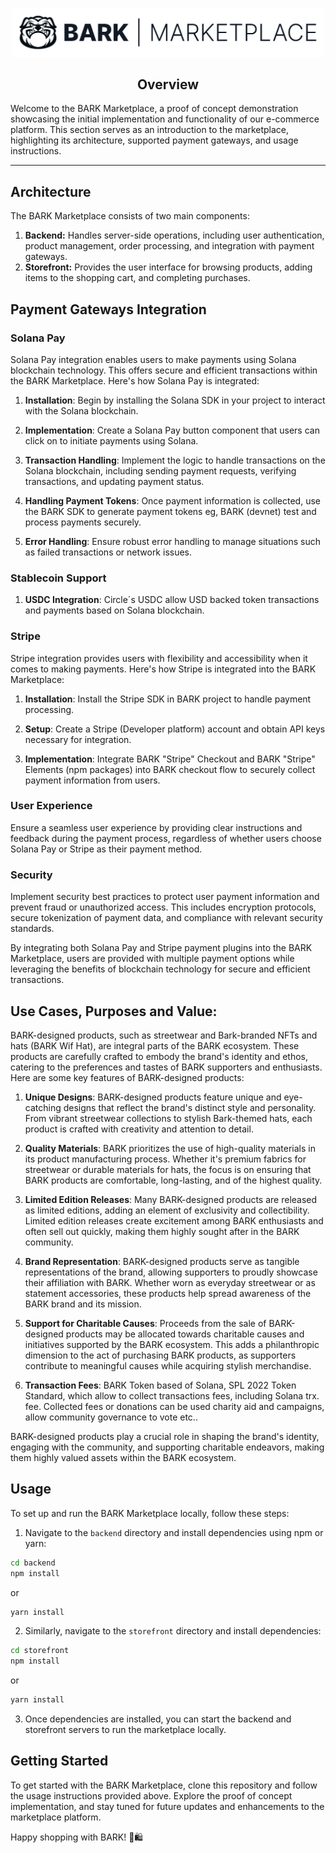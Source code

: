 <p align="center">
  <img src="https://github.com/bark-community/marketplace/blob/main/assets/marketplace-dark-logo.svg" alt="BARK | Marketplace" width="500">
</p>

<h2 align="center">Overview</h2>

Welcome to the BARK Marketplace, a proof of concept demonstration showcasing the initial implementation and functionality of our e-commerce platform. This section serves as an introduction to the marketplace, highlighting its architecture, supported payment gateways, and usage instructions.

---

## Architecture

The BARK Marketplace consists of two main components:

1. **Backend:** Handles server-side operations, including user authentication, product management, order processing, and integration with payment gateways.
2. **Storefront:** Provides the user interface for browsing products, adding items to the shopping cart, and completing purchases.

## Payment Gateways Integration

### Solana Pay

Solana Pay integration enables users to make payments using Solana blockchain technology. This offers secure and efficient transactions within the BARK Marketplace. Here's how Solana Pay is integrated:

1. **Installation**: Begin by installing the Solana SDK in your project to interact with the Solana blockchain.

2. **Implementation**: Create a Solana Pay button component that users can click on to initiate payments using Solana.

3. **Transaction Handling**: Implement the logic to handle transactions on the Solana blockchain, including sending payment requests, verifying transactions, and updating payment status.

4. **Handling Payment Tokens**: Once payment information is collected, use the BARK SDK to generate payment tokens eg, BARK (devnet) test and process payments securely.

5. **Error Handling**: Ensure robust error handling to manage situations such as failed transactions or network issues.

### Stablecoin Support

1. **USDC Integration**: Circle´s USDC allow USD backed token transactions and payments based on Solana blockchain.

### Stripe

Stripe integration provides users with flexibility and accessibility when it comes to making payments. Here's how Stripe is integrated into the BARK Marketplace:

1. **Installation**: Install the Stripe SDK in BARK project to handle payment processing.

2. **Setup**: Create a Stripe (Developer platform) account and obtain API keys necessary for integration.

3. **Implementation**: Integrate BARK "Stripe" Checkout and BARK "Stripe" Elements (npm packages) into BARK checkout flow to securely collect payment information from users.


### User Experience

Ensure a seamless user experience by providing clear instructions and feedback during the payment process, regardless of whether users choose Solana Pay or Stripe as their payment method.

### Security

Implement security best practices to protect user payment information and prevent fraud or unauthorized access. This includes encryption protocols, secure tokenization of payment data, and compliance with relevant security standards.

By integrating both Solana Pay and Stripe payment plugins into the BARK Marketplace, users are provided with multiple payment options while leveraging the benefits of blockchain technology for secure and efficient transactions.

## Use Cases, Purposes and Value: 

BARK-designed products, such as streetwear and Bark-branded NFTs and hats (BARK Wif Hat), are integral parts of the BARK ecosystem. These products are carefully crafted to embody the brand's identity and ethos, catering to the preferences and tastes of BARK supporters and enthusiasts. Here are some key features of BARK-designed products:

1. **Unique Designs**: BARK-designed products feature unique and eye-catching designs that reflect the brand's distinct style and personality. From vibrant streetwear collections to stylish Bark-themed hats, each product is crafted with creativity and attention to detail.

2. **Quality Materials**: BARK prioritizes the use of high-quality materials in its product manufacturing process. Whether it's premium fabrics for streetwear or durable materials for hats, the focus is on ensuring that BARK products are comfortable, long-lasting, and of the highest quality.

3. **Limited Edition Releases**: Many BARK-designed products are released as limited editions, adding an element of exclusivity and collectibility. Limited edition releases create excitement among BARK enthusiasts and often sell out quickly, making them highly sought after in the BARK community.

4. **Brand Representation**: BARK-designed products serve as tangible representations of the brand, allowing supporters to proudly showcase their affiliation with BARK. Whether worn as everyday streetwear or as statement accessories, these products help spread awareness of the BARK brand and its mission.

5. **Support for Charitable Causes**: Proceeds from the sale of BARK-designed products may be allocated towards charitable causes and initiatives supported by the BARK ecosystem. 
   This adds a philanthropic dimension to the act of purchasing BARK products, as supporters contribute to meaningful causes while acquiring stylish merchandise.

6. **Transaction Fees**: BARK Token based of Solana, SPL 2022 Token Standard, which allow to collect transactions fees, including Solana trx. fee. Collected fees or donations can be used charity aid and campaigns, allow community governance to vote etc..

BARK-designed products play a crucial role in shaping the brand's identity, engaging with the community, and supporting charitable endeavors, making them highly valued assets within the BARK ecosystem.

## Usage

To set up and run the BARK Marketplace locally, follow these steps:

1. Navigate to the `backend` directory and install dependencies using npm or yarn:

```bash
cd backend
npm install
```
or
```bash
yarn install
```

2. Similarly, navigate to the `storefront` directory and install dependencies:

```bash
cd storefront
npm install
```
or
```bash
yarn install
```

3. Once dependencies are installed, you can start the backend and storefront servers to run the marketplace locally.

## Getting Started

To get started with the BARK Marketplace, clone this repository and follow the usage instructions provided above. Explore the proof of concept implementation, and stay tuned for future updates and enhancements to the marketplace platform.

Happy shopping with BARK! 🐶🛍️ 
